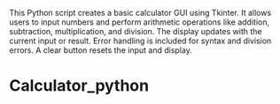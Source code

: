 This Python script creates a basic calculator GUI using Tkinter. It allows users to input numbers and perform arithmetic operations like addition, subtraction, multiplication, and division. The display updates with the current input or result. Error handling is included for syntax and division errors. A clear button resets the input and display. 
# Calculator_python
